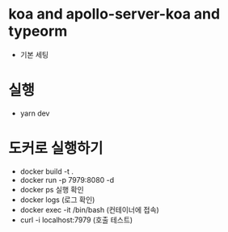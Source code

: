 # koa and apollo-server-koa and typeorm
- 기본 세팅
# 실행
- yarn dev
# 도커로 실행하기
- docker build -t <your dockername> .
- docker run -p 7979:8080 -d <your dockername>
- docker ps 실행 확인
- docker logs <container id> (로그 확인)
- docker exec -it <container id> /bin/bash (컨테이너에 접속)
- curl -i localhost:7979 (호출 테스트)
